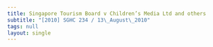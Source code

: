 ```yaml
---
title: Singapore Tourism Board v Children’s Media Ltd and others
subtitle: "[2010] SGHC 234 / 13\_August\_2010"
tags: null
layout: single
---
```



